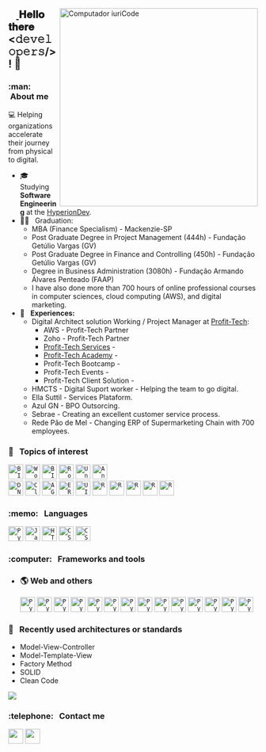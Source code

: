 <html>
<main>
    <section id="header">
        <div class="container-img">
            <a href="#"><img src="https://raw.githubusercontent.com/MicaelliMedeiros/micaellimedeiros/master/image/computer-illustration.png"
                min-width="400px" max-width="400px" width="400px" align="right" alt="Computador iuriCode">
        </div>
        <div class="content"  name="entry.2376">
            <p align="left">
            <h2><a id="user-content--𝐇𝐞𝐥𝐥𝐨-𝐭𝐡𝐞𝐫𝐞-𝐟𝐞𝐥𝐥𝐨𝐰-𝚍𝚎𝚟𝚎𝚕𝚘𝚙𝚎𝚛𝚜-" class="anchor"
                    aria-hidden="true" href="#-𝐇𝐞𝐥𝐥𝐨-𝐭𝐡𝐞𝐫𝐞-𝐟𝐞𝐥𝐥𝐨𝐰-𝚍𝚎𝚟𝚎𝚕𝚘𝚙𝚎𝚛𝚜-">
                    <svg class="octicon octicon-link" viewBox="0 0 16 16" version="1.1" width="16" height="16"
                        aria-hidden="true">
                    </svg>
                </a>
                <strong>𝐇𝐞𝐥𝐥𝐨 𝐭𝐡𝐞𝐫𝐞 &lt;𝚍𝚎𝚟𝚎𝚕𝚘𝚙𝚎𝚛𝚜/&gt;! </strong>
                🤝
            </h2>
            </p>
        </div>
    </section>
</main>

<main>
<section class="sec-body">
<p align="left">
  <div class="content"  name="entry.2366">
  <article class="article-txt">
  <h3> :man: &nbsp;About me </h3>
      
    
   💻 Helping organizations accelerate their journey from physical to digital. 
  - 🎓 &nbsp; Studying **Software Engineering** at the <a href="https://www.hyperiondev.com">HyperionDev</a>.
  - 👨‍🎓 &nbsp; Graduation:
    - MBA (Finance Specialism) - Mackenzie-SP
    - Post Graduate Degree in Project Management (444h) - Fundação Getúlio Vargas (GV)
    - Post Graduate Degree in Finance and Controlling (450h) - Fundação Getúlio Vargas (GV)
    - Degree in Business Administration (3080h) - Fundação Armando Álvares Penteado (FAAP)
    - I have also done more than 700 hours of online professional courses in computer sciences, cloud computing (AWS), and digital marketing.
  - 💼 &nbsp; **Experiences:**
      - Digital Architect solution Working / Project Manager at <a href="https://www.profit-tech.co.uk">Profit-Tech</a>: 
        - AWS - Profit-Tech Partner 
        - Zoho - Profit-Tech Partner
        - <a href="https://www.profit-tech.co.uk"> Profit-Tech Services</a> - 
        - <a href="https://www.academy.profit-tech.co.uk"> Profit-Tech Academy</a> -
        - Profit-Tech Bootcamp -
        - Profit-Tech Events - 
        - Profit-Tech Client Solution -
      - HMCTS -  Digital Suport worker - Helping the team to go digital. 
      - Ella Suttil - Services Plataform.
      - Azul GN - BPO Outsorcing.
      - Sebrae - Creating an excellent customer service process.
      - Rede Pão de Mel - Changing ERP of Supermarketing Chain with 700 employees.
  </article>
  </div>
</p>
</section>
</main>

<main>
<section class="sec-body">
  <div class="content" name="entry.2346">
  <h3> 🤔 &nbsp; Topics of interest </h3>
    <div class="container-logos">
        <!-- Ciencia Dados -->
        <code><img height="30" src="https://img.shields.io/badge/Data%20Science-blue?style=flat&logo=Power+BI&logoColor=white" style="borderRadius=9000px 30px;" alt="BI"/></a></code>
        <!-- Matematica -->
      <code><img height="30" src="https://img.shields.io/badge/Wolfram%20Alpha-wine?style=flat&logo=Wolfram&logoColor=FF3E00" alt="Wolf"/></a></code>
    <!-- Power BI-->
      <code><img height="30" src="https://img.shields.io/badge/Power%20BI-FFA500?style=flat&logo=Power+BI&logoColor=black" style="borderRadius=9000px 30px;" alt="BI"/></a></code>
    <!-- Robotica -->
      <code><a href="#"><img height="30" src="https://img.shields.io/badge/Robots-9146FF?style=flat&logo=Instructables&logoColor=white" alt="Rob"/></a></code>
  <code><img height="30" src="https://img.shields.io/badge/Linux-black?style=flat&logo=Linux&logoColor=white" alt="Unreal"/></a></code>
  <code><img height="30" src="https://img.shields.io/badge/-iOS%20Dev.-171615?style=flat&logo=Apple&color=262673" alt="Android"/></a></code>
    <div markdown=1><code><img height="30" src="https://img.shields.io/badge/-Digital%20Marketing-171615?style=flat&color=262673" alt="DN"/></a></code>
    <code><img height="30" src="https://img.shields.io/badge/-Cloud%20Computing-171615?style=flat&color=white" alt="Cloud"/></a></code>
    <code><img height="30" src="https://img.shields.io/badge/-Agile%20Scrum-171615?style=flat&color=white" alt="AGS"/></a></code>
    <code><img height="30" src="https://img.shields.io/badge/-ERP&CRM-171615?style=flat&color=white" alt="ERP"/></a></code>
    <code><img height="30" src="https://img.shields.io/badge/-UI&UX-171615?style=flat&color=white" alt="UI"/></a></code>
    <code><img height="30" src="https://img.shields.io/badge/-PMI&PCP-171615?style=flat&color=white" alt="R"/></a></code>
    <code><img height="30" src="https://img.shields.io/badge/-PMP-171615?style=flat&color=white" alt="R"/></a></code>    
    <code><img height="30" src="https://img.shields.io/badge/-CMA&IMA-171615?style=flat&color=white" alt="R"/></a></code>    
    <code><img height="30" src="https://img.shields.io/badge/-Fintech-171615?style=flat&color=white" alt="R"/></a></code> 
    <code><img height="30" src="https://img.shields.io/badge/-Cryptocoins-171615?style=flat&logo=Coin&color=white" alt="R"/></a></code> 
    </div>
    </div>
  </div>
</section>
</main>

<main>
<section class = "sec-body">
  <div class="content" name="entry.2345">
    <h3> :memo: &nbsp; Languages </h3>
      <div class="container-logos">
        <code><img height="30" src="https://img.shields.io/badge/Python-14354C?style=flat&logo=python&logoColor=white" alt="Python"/></code>
        <code><img height="30" src="https://img.shields.io/badge/JavaScript-F7DF1E?style=flat&logo=javascript&logoColor=black" alt="Javascript"/></code>
        <code><img height="30" src="https://img.shields.io/badge/HTML5-E34F26?style=flat&logo=html5&logoColor=white" alt="HTML"/></code>
        <code><img height="30" src="https://img.shields.io/badge/CSS-E34F26?style=flat&logo=CSS3&logoColor=white" alt="CSS"/></code>
        <code><img height="30" src="https://img.shields.io/badge/SQL-E34F26?style=flat&logo=mysql&logoColor=white" alt="CSS"/></code>
      </div>    
  </div>
</main>

<main>
<section class="sec-body" name="entry.1223">
  <div class="content" name="entry.2334">
    <h3> :computer: &nbsp; Frameworks and tools </h3>
  </div>
  
  <div class="content" name="entry.2335">
    <ul>
        <h3>
            <li> 🌎 Web and others </li>
        </h3>
        <div class="container-logo">
          <code><img height="30" src="https://img.shields.io/badge/-Bootstrap-171615?style=flat&logo=Bootstrap&color=262673&logoColor=563d7c" alt="Python"/></code>
          <code><img height="30" src="https://img.shields.io/badge/-JQuery-171615?style=flat&logo=JQuery&color=262673&logoColor=blue" alt="Python"/></code>
          <code><img height="30" src="https://img.shields.io/badge/-Vue.js-171615?style=flat&logo=Vue.js&color=262673" alt="Python"/></code>
           <code><img height="30" src="https://img.shields.io/badge/-Flask-171615?style=flat&color=262673" alt="Python"/></code>
                      <code><img height="30" src="https://img.shields.io/badge/-Django-171615?style=flat&logo=Django&color=262673&logoColor=darkgreen" alt="Python"/></code>
          <code><img height="30" src="https://img.shields.io/badge/-VSCode-171615?style=flat&logo=Visual+Studio+Code&logoColor=blue&color=262673" alt="Python"/></code>
            <code><img height="30" src="https://img.shields.io/badge/-AWS-171615?style=flat&color=262673&logo=amazon" alt="Python"/></code>
            <code><img height="30" src="https://img.shields.io/badge/-Wordpress-171615?style=flat&color=262673&logo=wordpress" alt="Python"/></code>
          <code><img height="30" src="https://img.shields.io/badge/-Linux-171615?style=flat&logo=Linux&logoColor=black&color=262673" alt="Python"/></code>
          <code><img height="30" src="https://img.shields.io/badge/-Docker-171615?style=flat&logo=Docker&logoColor=blue&color=262673" alt="Python"/></code>
          <code><img height="30" src="https://img.shields.io/badge/-JIRA-171615?style=flat&logo=JIRA&logoColor=blue&color=262673" alt="Python"/></code>
          <code><img height="30" src="https://img.shields.io/badge/-Pytest-171615?style=flat&color=262673" alt="Python"/></code>
          <code><img height="30" src="https://img.shields.io/badge/-Unittest-171615?style=flat&color=262673" alt="Python"/></code>
          <code><img height="30" src="https://img.shields.io/badge/-Swagger-171615?style=flat&color=262673" alt="Python"/></code>
        </div>
    </ul>
  </div>
</section>
</main>
  
<main>
<section class="sec-body">
  <div class="content">
  <h3> 🎨 &nbsp; Recently used architectures or standards </h3>
    <ul>
      <li> Model-View-Controller </li>
      <li> Model-Template-View </li>
      <li> Factory Method </li>
      <li> SOLID </li>
      <li> Clean Code </li>
    </ul>
  </div>
</section>
</main>

<main>
<section class="footer">
  <div class="content" name="entry.2301">
    <img align='center'
        src="https://github-readme-stats.vercel.app/api?username=fernadoagama&show_icons=true&title_color=783c00&text_color=af552e&icon_color=783c00&bg_color=blue&cache_seconds=2300">
    <p align="left">
     <div class="content" name="entry.2300">
      <h3> :telephone: &nbsp; Contact me</h3>
      </p>
      <p align="left">
          <a href="mailto:fernandoagama@hotmail.com">
              <img height=30
                  src="https://img.shields.io/badge/-Gmail-FF0000?style=flat&labelColor=FF0000&logo=gmail&logoColor=white&link=fernandoagama@hotmail.com" /></a>
         <a href="https://www.linkedin.com/in/fernandoagama/" alt="Linkedin">
  <img height=30 src="https://img.shields.io/badge/-Linkedin-0e76a8?style=flat&logo=Linkedin&logoColor=white&link=https://www.linkedin.com/in/fernandoagama/" /></a>
      </p>
    </div>
  </div>
  </section>
</main>

</html>

